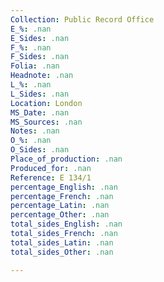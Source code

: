 ```yaml
---
Collection: Public Record Office
E_%: .nan
E_Sides: .nan
F_%: .nan
F_Sides: .nan
Folia: .nan
Headnote: .nan
L_%: .nan
L_Sides: .nan
Location: London
MS_Date: .nan
MS_Sources: .nan
Notes: .nan
O_%: .nan
O_Sides: .nan
Place_of_production: .nan
Produced_for: .nan
Reference: E 134/1
percentage_English: .nan
percentage_French: .nan
percentage_Latin: .nan
percentage_Other: .nan
total_sides_English: .nan
total_sides_French: .nan
total_sides_Latin: .nan
total_sides_Other: .nan

---
```

